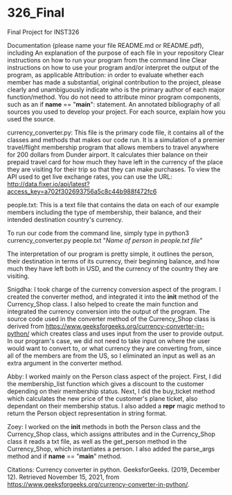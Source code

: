 # 326_Final
Final Project for INST326

Documentation (please name your file README.md or README.pdf), including
An explanation of the purpose of each file in your repository
Clear instructions on how to run your program from the command line
Clear instructions on how to use your program and/or interpret the output of the program, as applicable
Attribution: in order to evaluate whether each member has made a substantial, original contribution to the project, please clearly and unambiguously indicate who is the primary author of each major function/method. You do not need to attribute minor program components, such as an if __name__ == "__main__": statement.
An annotated bibliography of all sources you used to develop your project. For each source, explain how you used the source.

currency_converter.py: 
This file is the primary code file, it contains all of the classes and methods that makes our code run. It is a simulation of a premier travel/flight membership program that allows members to travel anywhere for 200 dollars from Dunder airport. It calculates thier balance on their prepaid travel card for how much they have left in the currency of the place they are visiting for their trip so that they can make purchases. To view the API used to get live exchange rates, you can use the URL: http://data.fixer.io/api/latest?access_key=a702f302693756a5c8c44b988f472fc6

people.txt: 
This is a text file that contains the data on each of our example members including the type of membership, their balance, and their intended destination country's currency. 

To run our code from the command line, simply type in python3 currency_converter.py people.txt "_Name of person in people.txt file_"

The interpretation of our program is pretty simple, it outlines the person, their destination in terms of its currency, their beginning balance, and how much they have left both in USD, and the currency of the country they are visiting.

Snigdha: 
I took charge of the currency conversion aspect of the program. I created the converter method, and integrated it into the __init__ method of the Currency_Shop class. I also helped to create the main function and integrated the currency conversion into the output of the program. The source code used in the converter method of the Currency_Shop class is derived from https://www.geeksforgeeks.org/currency-converter-in-python/ which creates class and uses input from the user to provide output. In our program's case, we did not need to take input on where the user would want to convert to, or what currency they are converting from, since all of the members are from the US, so I eliminated an input as well as an extra argument in the converter method. 

Abby: 
I worked mainly on the Person class aspect of the project. First, I did the membership_list function which gives a discount to the customer depending on their membership status. Next, I did the buy_ticket method which calculates the new price of the customer's plane ticket, also dependant on their membership status. I also added a __repr__ magic method to return the Person object representation in string format.

Zoey: 
I worked on the __init__ methods in both the Person class and the Currency_Shop class, which assigns attributes and in the Currency_Shop class it reads a txt file, as well as the get_person method in the Currency_Shop, which instantiates a person. I also added the parse_args method and if __name__ == "__main__" method.

Citations: 
 Currency converter in python. GeeksforGeeks. (2019, December 12). Retrieved November 15, 2021, from https://www.geeksforgeeks.org/currency-converter-in-python/. 
